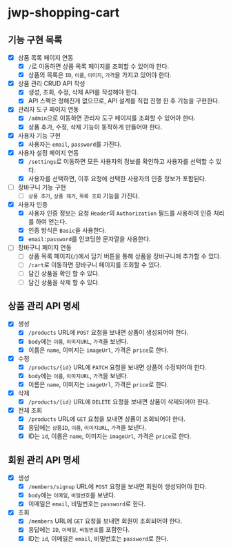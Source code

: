 # jwp-shopping-cart

## 기능 구현 목록

- [x] 상품 목록 페이지 연동
  - [x] `/`로 이동하면 상품 목록 페이지를 조회할 수 있어야 한다.
  - [x] 상품의 목록은 `ID`, `이름`, `이미지`, `가격`을 가지고 있어야 한다.
- [x] 상품 관리 CRUD API 작성
  - [x] 생성, 조회, 수정, 삭제 API를 작성해야 한다.
  - [x] API 스펙은 정해진게 없으므로, API 설계를 직접 진행 한 후 기능을 구현한다.
- [x] 관리자 도구 페이지 연동
  - [x] `/admin`으로 이동하면 관리자 도구 페이지를 조회할 수 있어야 한다.
  - [x] 상품 추가, 수정, 삭제 기능이 동작하게 만들어야 한다.
- [x] 사용자 기능 구현
  - [x] 사용자는 `email`, `password`를 가진다.
- [x] 사용자 설정 페이지 연동
  - [x] `/settings`로 이동하면 모든 사용자의 정보를 확인하고 사용자를 선택할 수 있다.
  - [x] 사용자를 선택하면, 이후 요청에 선택한 사용자의 인증 정보가 포함된다.
- [ ] 장바구니 기능 구현
  - [ ] `상품 추가`, `상품 제거`, `목록 조회` 기능을 가진다.
- [x] 사용자 인증
  - [x] 사용자 인증 정보는 요청 `Header`의 `Authorization` 필드를 사용하여 인증 처리를 하여 얻는다.
  - [x] 인증 방식은 `Basic`을 사용한다.
  - [x] `email:password`를 인코딩한 문자열을 사용한다.
- [ ] 장바구니 페이지 연동
  - [ ] 상품 목록 페이지(`/`)에서 담기 버튼을 통해 상품을 장바구니에 추가할 수 있다.
  - [ ] `/cart`로 이동하면 장바구니 페이지를 조회할 수 있다.
  - [ ] 담긴 상품을 확인 할 수 있다.
  - [ ] 담긴 상품을 삭제 할 수 있다.

## 상품 관리 API 명세
- [x] 생성
  - [x] `/products` URL에 `POST` 요청을 보내면 상품이 생성되어야 한다.
  - [x] `body`에는 `이름`, `이미지URL`, `가격`을 보낸다.
  - [x] 이름은 `name`, 이미지는 `imageUrl`, 가격은 `price`로 한다.
- [x] 수정
  - [x] `/products/{id}` URL에 `PATCH` 요청을 보내면 상품이 수정되어야 한다.
  - [x] `body`에는 `이름`, `이미지URL`, `가격`을 보낸다.
  - [x] 이름은 `name`, 이미지는 `imageUrl`, 가격은 `price`로 한다.
- [x] 삭제
  - [x] `/products/{id}` URL에 `DELETE` 요청을 보내면 상품이 삭제되어야 한다.
- [x] 전체 조회
  - [x] `/products` URL에 `GET` 요청을 보내면 상품이 조회되어야 한다.
  - [x] 응답에는 `상품ID`, `이름`, `이미지URL`, `가격`을 보낸다.
  - [x] ID는 `id`, 이름은 `name`, 이미지는 `imageUrl`, 가격은 `price`로 한다.

## 회원 관리 API 명세
- [x] 생성
  - [x] `/members/signup` URL에 `POST` 요청을 보내면 회원이 생성되어야 한다.
  - [x] `body`에는 `이메일`, `비밀번호`를 보낸다.
  - [x] 이메일은 `email`, 비밀번호는 `password`로 한다.
- [x] 조회
  - [x] `/members` URL에 `GET` 요청을 보내면 회원이 조회되어야 한다.
  - [x] 응답에는 `ID`, `이메일`, `비밀번호`를 포함한다.
  - [x] ID는 `id`, 이메일은 `email`, 비밀번호는 `password`로 한다.

